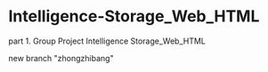 # Intelligence-Storage_Web_HTML
part 1. Group Project Intelligence Storage_Web_HTML

new branch "zhongzhibang"
